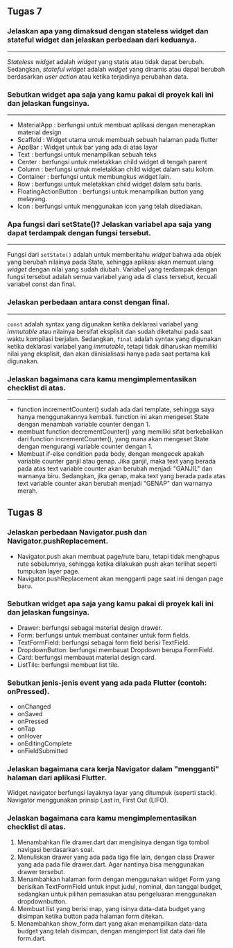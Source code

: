 ## Tugas 7
### Jelaskan apa yang dimaksud dengan stateless widget dan stateful widget dan jelaskan perbedaan dari keduanya.
---
*Stateless widget* adalah *widget* yang statis atau tidak dapat berubah. Sedangkan, *stateful widget* adalah *widget* yang dinamis atau dapat berubah berdasarkan *user action* atau ketika terjadinya perubahan data.

###  Sebutkan widget apa saja yang kamu pakai di proyek kali ini dan jelaskan fungsinya.
---
- MaterialApp : berfungsi untuk membuat aplikasi dengan menerapkan material design
- Scaffold : Widget utama untuk membuah sebuah halaman pada flutter
- AppBar : Widget untuk bar yang ada di atas layar
- Text : berfungsi untuk menampilkan sebuah teks
- Center : berfungsi untuk meletakkan child widget di tengah parent
- Column : berfungsi untuk meletakkan child widget dalam satu kolom.
- Container : berfungsi untuk membungkus widget lain.
- Row : berfungsi untuk meletakkan child widget dalam satu baris.
- FloatingActionButton : berfungsi untuk menampilkan button yang melayang.
- Icon : berfungsi untuk menggunakan icon yang telah disediakan.
###  Apa fungsi dari setState()? Jelaskan variabel apa saja yang dapat terdampak dengan fungsi tersebut.
---
Fungsi dari `setState()` adalah untuk memberitahu *widget* bahwa ada objek yang berubah nilainya pada State, sehingga aplikasi akan memuat ulang *widget* dengan nilai yang sudah diubah. Variabel yang terdampak dengan fungsi tersebut adalah semua variabel yang ada di class tersebut, kecuali variabel const dan final.
### Jelaskan perbedaan antara const dengan final.
---
`const` adalah syntax yang digunakan ketika deklarasi variabel yang *immutable* atau nilainya bersifat eksplisit dan sudah diketahui pada saat waktu kompilasi berjalan. Sedangkan, `final` adalah syntax yang digunakan ketika deklarasi variabel yang *immutable*, tetapi tidak diharuskan memiliki nilai yang eksplisit, dan akan diinisialisasi hanya pada saat pertama kali digunakan.
### Jelaskan bagaimana cara kamu mengimplementasikan checklist di atas.
---
- function incrementCounter() sudah ada dari template, sehingga saya hanya menggunakannya kembali. function ini akan mengeset State dengan menambah variable counter dengan 1.
- membuat function decrementCounter() yang memiliki sifat berkebalikan dari function incrementCounter(), yang mana akan mengeset State dengan mengurangi variable counter dengan 1.
- Membuat if-else condition pada body, dengan mengecek apakah variable counter ganjil atau genap. Jika ganjil, maka text yang berada pada atas text variable counter akan berubah menjadi "GANJIL" dan warnanya biru. Sedangkan, jika genap, maka text yang berada pada atas text variable counter akan berubah menjadi "GENAP" dan warnanya merah.

## Tugas 8
###  Jelaskan perbedaan Navigator.push dan Navigator.pushReplacement.
- Navigator.push akan membuat page/rute baru, tetapi tidak menghapus rute sebelumnya, sehingga ketika dilakukan push akan terlihat seperti tumpukan layer page.
- Navigator.pushReplacement akan mengganti page saat ini dengan page baru.
### Sebutkan widget apa saja yang kamu pakai di proyek kali ini dan jelaskan fungsinya.
- Drawer: berfungsi sebagai material design drawer.
- Form: berfungsi untuk membuat container untuk form fields.
- TextFormField: berfungsi sebagai form field berisi TextField.
- DropdownButton: berfungsi membauat Dropdown berupa FormField.
- Card: berfungsi membauat material design card.
- ListTile: berfungsi membuat list tile.
### Sebutkan jenis-jenis event yang ada pada Flutter (contoh: onPressed).
- onChanged
- onSaved
- onPressed
- onTap
- onHover
- onEditingComplete
- onFieldSubmitted
### Jelaskan bagaimana cara kerja Navigator dalam "mengganti" halaman dari aplikasi Flutter.
Widget navigator berfungsi layaknya layar yang ditumpuk (seperti stack). Navigator menggunakan prinsip Last in, First Out (LIFO).
### Jelaskan bagaimana cara kamu mengimplementasikan checklist di atas.
1. Menambahkan file drawer.dart dan mengisinya dengan tiga tombol navigasi berdasarkan soal.
2. Menuliskan drawer yang ada pada tiga file lain, dengan class Drawer yang ada pada file drawer.dart. Agar nantinya bisa menggunakan drawer tersebut.
3. Menambahkan halaman form dengan menggunakan widget Form yang berisikan TextFormField untuk input judul, nominal, dan tanggal budget, sedangkan untuk pilihan pemasukan atau pengeluaran menggunakan dropdownbutton.
4. Membuat list yang berisi map, yang isinya data-data budget yang disimpan ketika button pada halaman form ditekan.
5. Menambahkan show_form.dart yang akan menampilkan data-data budget yang telah disimpan, dengan mengimport list data dari file form.dart.